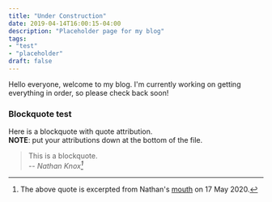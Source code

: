 ```yaml
---
title: "Under Construction"
date: 2019-04-14T16:00:15-04:00
description: "Placeholder page for my blog"
tags: 
- "test"
- "placeholder"
draft: false
---
```

Hello everyone, welcome to my blog. I'm currently working on getting everything
in order, so please check back soon!

### Blockquote test
Here is a blockquote with quote attribution.\
**NOTE**: put your attributions down at the bottom of the file.

> This is a blockquote.\
> -- <cite>Nathan Knox[^1]</cite>


[^1]: The above quote is excerpted from Nathan's [mouth](https://nathanknox.dev) on 17 May 2020.
